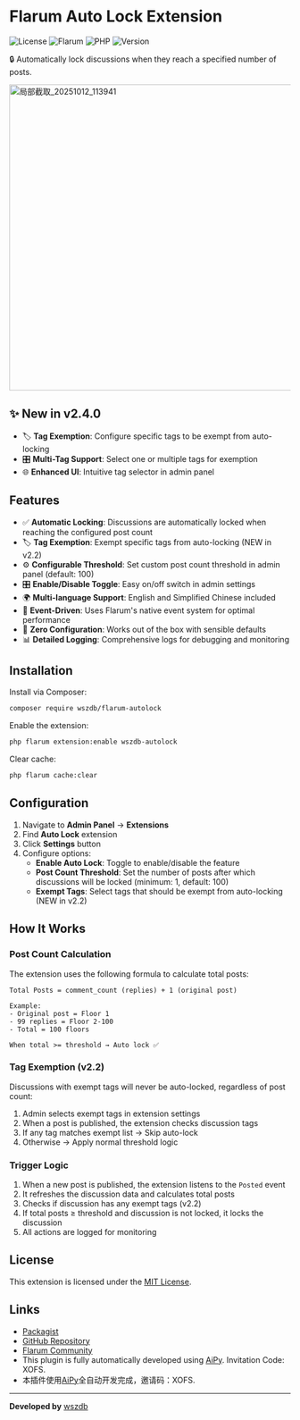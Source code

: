 # Flarum Auto Lock Extension

![License](https://img.shields.io/badge/license-MIT-blue.svg)
![Flarum](https://img.shields.io/badge/flarum-%5E1.8.0-orange.svg)
![PHP](https://img.shields.io/badge/php-%5E8.2-purple.svg)
![Version](https://img.shields.io/badge/version-2.2.0-green.svg)

🔒 Automatically lock discussions when they reach a specified number of posts.

<img width="809" height="548" alt="局部截取_20251012_113941" src="https://github.com/user-attachments/assets/8848d52e-e90a-4f8c-93e4-ddfa250cfb8a" />

## ✨ New in v2.4.0

- 🏷️ **Tag Exemption**: Configure specific tags to be exempt from auto-locking
- 🎛️ **Multi-Tag Support**: Select one or multiple tags for exemption
- 🌐 **Enhanced UI**: Intuitive tag selector in admin panel


## Features

- ✅ **Automatic Locking**: Discussions are automatically locked when reaching the configured post count
- 🏷️ **Tag Exemption**: Exempt specific tags from auto-locking (NEW in v2.2)
- ⚙️ **Configurable Threshold**: Set custom post count threshold in admin panel (default: 100)
- 🎛️ **Enable/Disable Toggle**: Easy on/off switch in admin settings
- 🌍 **Multi-language Support**: English and Simplified Chinese included
- 🚀 **Event-Driven**: Uses Flarum's native event system for optimal performance
- 🔧 **Zero Configuration**: Works out of the box with sensible defaults
- 📊 **Detailed Logging**: Comprehensive logs for debugging and monitoring

## Installation

Install via Composer:

```bash
composer require wszdb/flarum-autolock
```

Enable the extension:

```bash
php flarum extension:enable wszdb-autolock
```

Clear cache:

```bash
php flarum cache:clear
```

## Configuration

1. Navigate to **Admin Panel** → **Extensions**
2. Find **Auto Lock** extension
3. Click **Settings** button
4. Configure options:
   - **Enable Auto Lock**: Toggle to enable/disable the feature
   - **Post Count Threshold**: Set the number of posts after which discussions will be locked (minimum: 1, default: 100)
   - **Exempt Tags**: Select tags that should be exempt from auto-locking (NEW in v2.2)

## How It Works

### Post Count Calculation

The extension uses the following formula to calculate total posts:

```
Total Posts = comment_count (replies) + 1 (original post)

Example:
- Original post = Floor 1
- 99 replies = Floor 2-100
- Total = 100 floors

When total >= threshold → Auto lock ✅
```

### Tag Exemption (v2.2)

Discussions with exempt tags will never be auto-locked, regardless of post count:

1. Admin selects exempt tags in extension settings
2. When a post is published, the extension checks discussion tags
3. If any tag matches exempt list → Skip auto-lock
4. Otherwise → Apply normal threshold logic

### Trigger Logic

1. When a new post is published, the extension listens to the `Posted` event
2. It refreshes the discussion data and calculates total posts
3. Checks if discussion has any exempt tags (v2.2)
4. If total posts ≥ threshold and discussion is not locked, it locks the discussion
5. All actions are logged for monitoring


## License

This extension is licensed under the [MIT License](LICENSE).

## Links

- [Packagist](https://packagist.org/packages/wszdb/flarum-autolock)
- [GitHub Repository](https://github.com/wszdb/flarum-autolock)
- [Flarum Community](https://discuss.flarum.org)
- This plugin is fully automatically developed using [AiPy](https://www.aipyaipy.com). Invitation Code: XOFS.
- 本插件使用[AiPy](https://www.aipyaipy.com)全自动开发完成，邀请码：XOFS.

---


**Developed by** [wszdb](https://github.com/wszdb) 
